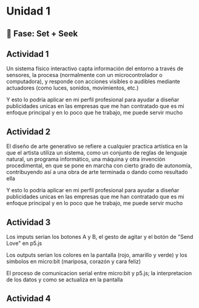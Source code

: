 # Unidad 1

## 🔎 Fase: Set + Seek

## Actividad 1

Un sistema físico interactivo capta información del entorno a través de sensores, la procesa (normalmente con un microcontrolador o computadora), y responde con acciones visibles o audibles mediante actuadores (como luces, sonidos, movimientos, etc.)

Y esto lo podría aplicar en mi perfil profesional para ayudar a diseñar publicidades unicas en las empresas que me han contratado que es mi enfoque principal y en lo poco que he trabajo, me puede servir mucho

## Actividad 2

El diseño de arte generativo se refiere a cualquier practica artística en la que el artista utiliza un sistema, como un conjunto de reglas de lenguaje natural, un programa informático, una máquina y otra invención procedimental, en que se pone en marcha con cierto grado de autonomía, contribuyendo así a una obra de arte terminada o dando como resultado ella

Y esto lo podría aplicar en mi perfil profesional para ayudar a diseñar publicidades unicas en las empresas que me han contratado que es mi enfoque principal y en lo poco que he trabajo, me puede servir mucho

## Actividad 3

Los imputs serian los botones A y B, el gesto de agitar y el botón de "Send Love" en p5.js

Los outputs serian los colores en la pantalla (rojo, amarillo y verde) y los símbolos en micro:bit (mariposa, corazón y cara feliz)

El proceso de comunicacion serial entre micro:bit y p5.js; la interpretacion de los datos y como se actualiza en la pantalla

## Actividad 4


